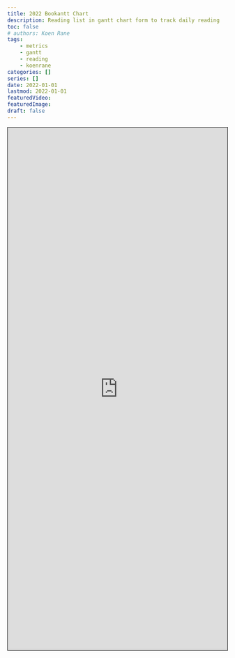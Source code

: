 ```yaml
---
title: 2022 Bookantt Chart
description: Reading list in gantt chart form to track daily reading
toc: false
# authors: Koen Rane
tags:
    - metrics
    - gantt
    - reading
    - koenrane
categories: []
series: []
date: 2022-01-01
lastmod: 2022-01-01
featuredVideo:
featuredImage:
draft: false
---
```


<iframe loading="lazy" style="margin-top: 0px; border: 1px solid black; z-index: 4000; position: relative;"src="https://docs.google.com/spreadsheets/d/e/2PACX-1vTFZzML_qhBoQrDaBRXBafYyWCEwlCORTbFRK2QuoYA9t5AeFOjsqPO4RXM0U6ooDm9scQWdQHOjxI6/pubhtml?widget=true&amp;headers=false"width="100%" height="1200px"></iframe>


<!-- 
Reference HTML for google sheet embed

<iframe loading="lazy" style="margin-top: -208px; border: 1px solid black; z-index: 4000; position: relative;" src="https://docs.google.com/spreadsheets/d/e/2PACX-1vQONG2rpzPZxqLy56fsRffPU0d4oLNNPXdxmaXRgsKvvoworTWQkhqwOOubA-roVoDHBWu-u247iSC6/pubhtml?headers=false" width="100%" height="800px"></iframe> -->

